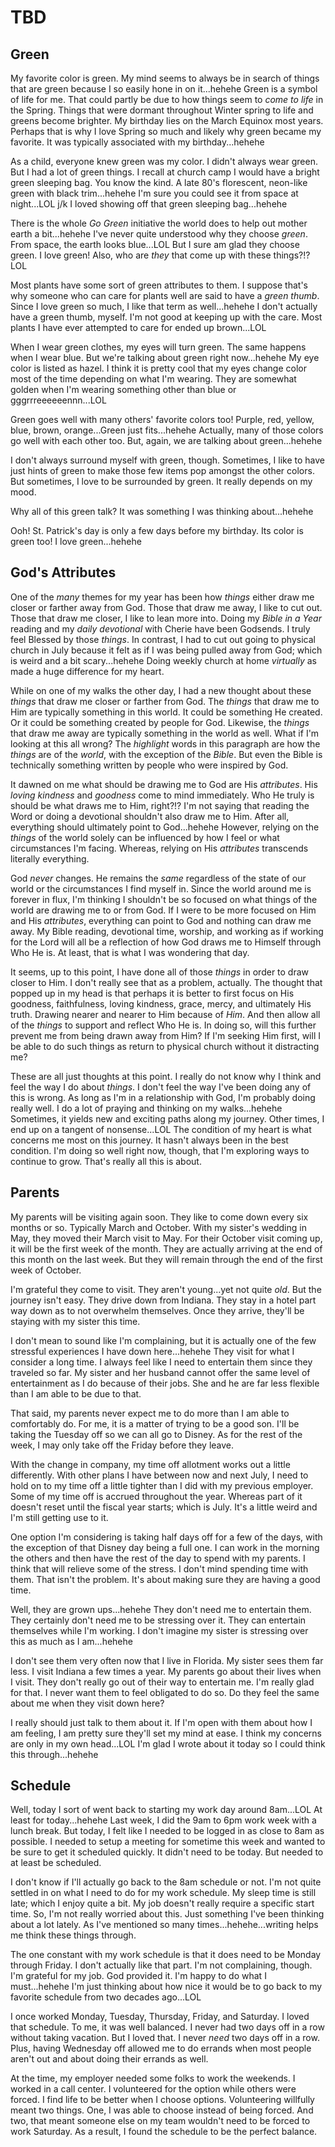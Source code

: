 # TBD

## Green

My favorite color is green. My mind seems to always be in search of things that are green because I so easily hone in on it...hehehe Green is a symbol of life for me. That could partly be due to how things seem to *come to life* in the Spring. Things that were dormant throughout Winter spring to life and greens become brighter. My birthday lies on the March Equinox most years. Perhaps that is why I love Spring so much and likely why green became my favorite. It was typically associated with my birthday...hehehe

As a child, everyone knew green was my color. I didn't always wear green. But I had a lot of green things. I recall at church camp I would have a bright green sleeping bag. You know the kind. A late 80's florescent, neon-like green with black trim...hehehe I'm sure you could see it from space at night...LOL j/k I loved showing off that green sleeping bag...hehehe

There is the whole *Go Green* initiative the world does to help out mother earth a bit...hehehe I've never quite understood why they choose *green*. From space, the earth looks blue...LOL But I sure am glad they choose green. I love green! Also, who are *they* that come up with these things?!? LOL

Most plants have some sort of green attributes to them. I suppose that's why someone who can care for plants well are said to have a *green thumb*. Since I love green so much, I like that term as well...hehehe I don't actually have a green thumb, myself. I'm not good at keeping up with the care. Most plants I have ever attempted to care for ended up brown...LOL

When I wear green clothes, my eyes will turn green. The same happens when I wear blue. But we're talking about green right now...hehehe My eye color is listed as hazel. I think it is pretty cool that my eyes change color most of the time depending on what I'm wearing. They are somewhat golden when I'm wearing something other than blue or gggrrreeeeeennn...LOL

Green goes well with many others' favorite colors too! Purple, red, yellow, blue, brown, orange...Green just fits...hehehe Actually, many of those colors go well with each other too. But, again, we are talking about green...hehehe

I don't always surround myself with green, though. Sometimes, I like to have just hints of green to make those few items pop amongst the other colors. But sometimes, I love to be surrounded by green. It really depends on my mood.

Why all of this green talk? It was something I was thinking about...hehehe

Ooh! St. Patrick's day is only a few days before my birthday. Its color is green too! I love green...hehehe

## God's Attributes

One of the *many* themes for my year has been how *things* either draw me closer or farther away from God. Those that draw me away, I like to cut out. Those that draw me closer, I like to lean more into. Doing my *Bible in a Year* reading and my *daily devotional* with Cherie have been Godsends. I truly feel Blessed by those *things*. In contrast, I had to cut out going to physical church in July because it felt as if I was being pulled away from God; which is weird and a bit scary...hehehe Doing weekly church at home *virtually* as made a huge difference for my heart.

While on one of my walks the other day, I had a new thought about these *things* that draw me closer or farther from God. The *things* that draw me to Him are typically something in this world. It could be something He created. Or it could be something created by people for God. Likewise, the *things* that draw me away are typically something in the world as well. What if I'm looking at this all wrong? The *highlight* words in this paragraph are how the *things* are of the *world*, with the exception of the *Bible*. But even the Bible is technically something written by people who were inspired by God.

It dawned on me what should be drawing me to God are His *attributes*. His *loving kindness* and *goodness* come to mind immediately. Who He truly is should be what draws me to Him, right?!? I'm not saying that reading the Word or doing a devotional shouldn't also draw me to Him. After all, everything should ultimately point to God...hehehe However, relying on the *things* of the world solely can be influenced by how I feel or what circumstances I'm facing. Whereas, relying on His *attributes* transcends literally everything.

God *never* changes. He remains the *same* regardless of the state of our world or the circumstances I find myself in. Since the world around me is forever in flux, I'm thinking I shouldn't be so focused on what things of the world are drawing me to or from God. If I were to be more focused on Him and His *attributes*, everything can point to God and nothing can draw me away. My Bible reading, devotional time, worship, and working as if working for the Lord will all be a reflection of how God draws me to Himself through Who He is. At least, that is what I was wondering that day.

It seems, up to this point, I have done all of those *things* in order to draw closer to Him. I don't really see that as a problem, actually. The thought that popped up in my head is that perhaps it is better to first focus on His goodness, faithfulness, loving kindness, grace, mercy, and ultimately His truth. Drawing nearer and nearer to Him because of *Him*. And then allow all of the *things* to support and reflect Who He is. In doing so, will this further prevent me from being drawn away from Him? If I'm seeking Him first, will I be able to do such things as return to physical church without it distracting me?

These are all just thoughts at this point. I really do not know why I think and feel the way I do about *things*. I don't feel the way I've been doing any of this is wrong. As long as I'm in a relationship with God, I'm probably doing really well. I do a lot of praying and thinking on my walks...hehehe Sometimes, it yields new and exciting paths along my journey. Other times, I end up on a tangent of nonsense...LOL The condition of my heart is what concerns me most on this journey. It hasn't always been in the best condition. I'm doing so well right now, though, that I'm exploring ways to continue to grow. That's really all this is about.

## Parents

My parents will be visiting again soon. They like to come down every six months or so. Typically March and October. With my sister's wedding in May, they moved their March visit to May. For their October visit coming up, it will be the first week of the month. They are actually arriving at the end of this month on the last week. But they will remain through the end of the first week of October.

I'm grateful they come to visit. They aren't young...yet not quite *old*. But the journey isn't easy. They drive down from Indiana. They stay in a hotel part way down as to not overwhelm themselves. Once they arrive, they'll be staying with my sister this time.

I don't mean to sound like I'm complaining, but it is actually one of the few stressful experiences I have down here...hehehe They visit for what I consider a long time. I always feel like I need to entertain them since they traveled so far. My sister and her husband cannot offer the same level of entertainment as I do because of their jobs. She and he are far less flexible than I am able to be due to that.

That said, my parents never expect me to do more than I am able to comfortably do. For me, it is a matter of trying to be a good son. I'll be taking the Tuesday off so we can all go to Disney. As for the rest of the week, I may only take off the Friday before they leave.

With the change in company, my time off allotment works out a little differently. With other plans I have between now and next July, I need to hold on to my time off a little tighter than I did with my previous employer. Some of my time off is accrued throughout the year. Whereas part of it doesn't reset until the fiscal year starts; which is July. It's a little weird and I'm still getting use to it.

One option I'm considering is taking half days off for a few of the days, with the exception of that Disney day being a full one. I can work in the morning the others and then have the rest of the day to spend with my parents. I think that will relieve some of the stress. I don't mind spending time with them. That isn't the problem. It's about making sure they are having a good time.

Well, they are grown ups...hehehe They don't need me to entertain them. They certainly don't need me to be stressing over it. They can entertain themselves while I'm working. I don't imagine my sister is stressing over this as much as I am...hehehe

I don't see them very often now that I live in Florida. My sister sees them far less. I visit Indiana a few times a year. My parents go about their lives when I visit. They don't really go out of their way to entertain me. I'm really glad for that. I never want them to feel obligated to do so. Do they feel the same about me when they visit down here?

I really should just talk to them about it. If I'm open with them about how I am feeling, I am pretty sure they'll set my mind at ease. I think my concerns are only in my own head...LOL I'm glad I wrote about it today so I could think this through...hehehe

## Schedule

Well, today I sort of went back to starting my work day around 8am...LOL At least for today...hehehe Last week, I did the 9am to 6pm work week with a lunch break. But today, I felt like I needed to be logged in as close to 8am as possible. I needed to setup a meeting for sometime this week and wanted to be sure to get it scheduled quickly. It didn't need to be today. But needed to at least be scheduled.

I don't know if I'll actually go back to the 8am schedule or not. I'm not quite settled in on what I need to do for my work schedule. My sleep time is still late; which I enjoy quite a bit. My job doesn't really require a specific start time. So, I'm not really worried about this. Just something I've been thinking about a lot lately. As I've mentioned so many times...hehehe...writing helps me think these things through.

The one constant with my work schedule is that it does need to be Monday through Friday. I don't actually like that part. I'm not complaining, though. I'm grateful for my job. God provided it. I'm happy to do what I must...hehehe I'm just thinking about how nice it would be to go back to my favorite schedule from two decades ago...LOL

I once worked Monday, Tuesday, Thursday, Friday, and Saturday. I loved that schedule. To me, it was well balanced. I never had two days off in a row without taking vacation. But I loved that. I never *need* two days off in a row. Plus, having Wednesday off allowed me to do errands when most people aren't out and about doing their errands as well.

At the time, my employer needed some folks to work the weekends. I worked in a call center. I volunteered for the option while others were forced. I find life to be better when I choose options. Volunteering willfully meant two things. One, I was able to choose instead of being forced. And two, that meant someone else on my team wouldn't need to be forced to work Saturday. As a result, I found the schedule to be the perfect balance.

